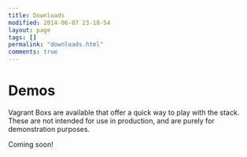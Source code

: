 ```yaml
---
title: Downloads
modified: 2014-06-07 23-18-54
layout: page
tags: []
permalink: "downloads.html"
comments: true
---
```


# Demos

Vagrant Boxs are available that offer a quick way to play with the stack. These are not intended for use in production, and are purely for demonstration purposes.

Coming soon!

